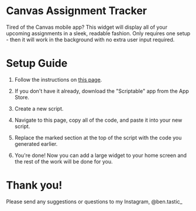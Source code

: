 # Canvas Assignment Tracker
Tired of the Canvas mobile app? This widget will display all of your upcoming assignments in a sleek, readable fashion. 
Only requires one setup - then it will work in the background with no extra user input required.

# Setup Guide

1. Follow the instructions on [this page](https://docs.google.com/document/d/1X1ML6tQHWNvEXuhORX2N_TMJwtaVBaPAdpejnXwAyiU/edit?usp=sharing).

2. If you don't have it already, download the "Scriptable" app from the App Store.

3. Create a new script.

4. Navigate to this page, copy all of the code, and paste it into your new script.

5. Replace the marked section at the top of the script with the code you generated earlier.

6. You're done! Now you can add a large widget to your home screen and the rest of the work will be done for you.

# Thank you!

Please send any suggestions or questions to my Instagram, @ben.tastic_
